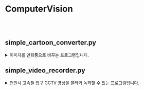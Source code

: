 # ComputerVision

<br>
<br>

## simple_cartoon_converter.py
<details>
<summary>이미지를 만화풍으로 바꾸는 프로그램입니다.</summary>
(*이해도가 낮고 시간이 없어 gpt 코드를 거의 그대로 가져왔습니다.)

gpt로 만든 코드에서 아래와 같이 medianBlur 인자값(커널 크기)을 5에서 3으로 변경하여 기존 코드보다 뭉개지는 정도를 줄였습니다.

    gray = cv2.medianBlur(gray, 3)

또한, Cartoon창 외에 Original창을 띄워 원본 이미지와 비교할 수 있도록 아래 코드를 추가했습니다.

    cv2.imshow("Original", img)

본 알고리즘은 MilesMorales2.jpg 이미지는 큰 이질감 없이 만화풍으로 잘 전환 됩니다.
![MilesMorales2_toCartoon](https://github.com/user-attachments/assets/01d5c766-6ec3-4d80-a8d3-1513ff85f58e)

하지만 MilesMorales1.jpg 이미지와 같이 신체의 외곽(손, 다리 등)이 다른 그림과 겹쳐지는 경우 외곽선을 제대로 형성하지 못해 선명해야할 부분이 뭉개지는 문제가 있습니다.
![MilesMorales1_toCartoon](https://github.com/user-attachments/assets/d44a1fa4-6487-4ac0-adfe-ab1da13e1cbe)
![MilesMorales1_toCartoon_Prob](https://github.com/user-attachments/assets/4b51054c-4175-470b-b220-280ff575c46f)


그림 자체의 외곽 부분은 잘 인지하여 테두리를 두껍게 해주지만 내부의 선까진 두껍게 해주지 못해 손, 발이 접히거나 다른 신체와 겹칠 경우 해당 부분은 만화풍으로 제대로 전환하지 못한다는 한계점이 존재합니다.
</details>



## simple_video_recorder.py
<details>
<summary>천안시 고속철 입구 CCTV 영상을 불러와 녹화할 수 있는 프로그램입니다.</summary>

스페이스바를 누르면 좌측 상단에 붉은 원이 생기며 녹화를 시작합니다. 스페이스바를 다시 누르면 녹화가 종료되며 동영상 파일이 mp4 확장자로 저장됩니다.

'<' 키를 입력할 때마다 밝기가 조금씩 올라갑니다. '>' 키를 입력하면 밝기가 조금씩 내려갑니다. 조정된 밝기는 녹화 영상에도 적용되나, 녹화 도중엔 밝기를 조절할 수 없습니다.

ESC 키를 누르면 프로그램이 종료됩니다.

기본 상태:
https://github.com/user-attachments/assets/6e9ca832-7e9a-4251-aa74-cbb8ad4b6aca

녹화 시작 및 종료:
https://github.com/user-attachments/assets/19fc35ee-10ac-4ecd-951a-8e99ccbba277

밝기 조절:
https://github.com/user-attachments/assets/db958ad2-bf1e-4610-8536-f37dc1ea3def
</details>
